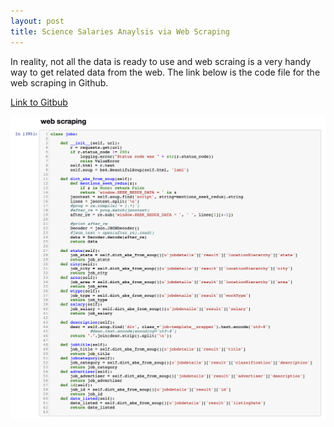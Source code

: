 ```yaml
---
layout: post
title: Science Salaries Anaylsis via Web Scraping
---
```


In reality, not all the data is ready to use and web scraing is a very handy way to get related data from the web. 
The link below is the code file for the web scraping in Github.

[Link to Gitbub](https://github.com/DavidZliu/webs/blob/master/web-scraping-Q1-and%20save.ipynb)

![](/img/web.jpg)
